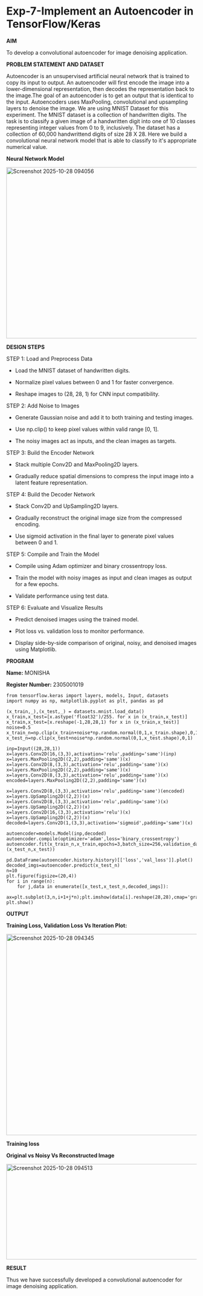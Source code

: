 # Exp-7-**Implement an Autoencoder in TensorFlow/Keras**


**AIM**

To develop a convolutional autoencoder for image denoising application.





**PROBLEM STATEMENT AND DATASET**


Autoencoder is an unsupervised artificial neural network that is trained to copy its input to output. An autoencoder will first encode the image into a lower-dimensional representation, then decodes the representation back to the image.The goal of an autoencoder is to get an output that is identical to the input. Autoencoders uses MaxPooling, convolutional and upsampling layers to denoise the image. We are using MNIST Dataset for this experiment. The MNIST dataset is a collection of handwritten digits. The task is to classify a given image of a handwritten digit into one of 10 classes representing integer values from 0 to 9, inclusively. The dataset has a collection of 60,000 handwrittend digits of size 28 X 28. Here we build a convolutional neural network model that is able to classify to it's appropriate numerical value.

**Neural Network Model**

<img width="992" height="452" alt="Screenshot 2025-10-28 094056" src="https://github.com/user-attachments/assets/74a8ff5f-35b5-4c10-ad20-d5468888899e" />


**DESIGN STEPS**

STEP 1: Load and Preprocess Data

* Load the MNIST dataset of handwritten digits.

* Normalize pixel values between 0 and 1 for faster convergence.

* Reshape images to (28, 28, 1) for CNN input compatibility.

STEP 2: Add Noise to Images

* Generate Gaussian noise and add it to both training and testing images.

* Use np.clip() to keep pixel values within valid range [0, 1].

* The noisy images act as inputs, and the clean images as targets.

STEP 3: Build the Encoder Network

* Stack multiple Conv2D and MaxPooling2D layers.

* Gradually reduce spatial dimensions to compress the input image into a latent feature representation.

STEP 4: Build the Decoder Network

* Stack Conv2D and UpSampling2D layers.

* Gradually reconstruct the original image size from the compressed encoding.

* Use sigmoid activation in the final layer to generate pixel values between 0 and 1.

STEP 5: Compile and Train the Model

* Compile using Adam optimizer and binary crossentropy loss.

* Train the model with noisy images as input and clean images as output for a few epochs.

* Validate performance using test data.

STEP 6: Evaluate and Visualize Results

* Predict denoised images using the trained model.

* Plot loss vs. validation loss to monitor performance.

* Display side-by-side comparison of original, noisy, and denoised images using Matplotlib.

**PROGRAM**

**Name:** MONISHA

**Register Number:** 2305001019

```
from tensorflow.keras import layers, models, Input, datasets
import numpy as np, matplotlib.pyplot as plt, pandas as pd

(x_train,_),(x_test,_) = datasets.mnist.load_data()
x_train,x_test=[x.astype('float32')/255. for x in (x_train,x_test)]
x_train,x_test=[x.reshape(-1,28,28,1) for x in (x_train,x_test)]
noise=0.5
x_train_n=np.clip(x_train+noise*np.random.normal(0,1,x_train.shape),0,1)
x_test_n=np.clip(x_test+noise*np.random.normal(0,1,x_test.shape),0,1)

inp=Input((28,28,1))
x=layers.Conv2D(16,(3,3),activation='relu',padding='same')(inp)
x=layers.MaxPooling2D((2,2),padding='same')(x)
x=layers.Conv2D(8,(3,3),activation='relu',padding='same')(x)
x=layers.MaxPooling2D((2,2),padding='same')(x)
x=layers.Conv2D(8,(3,3),activation='relu',padding='same')(x)
encoded=layers.MaxPooling2D((2,2),padding='same')(x)

x=layers.Conv2D(8,(3,3),activation='relu',padding='same')(encoded)
x=layers.UpSampling2D((2,2))(x)
x=layers.Conv2D(8,(3,3),activation='relu',padding='same')(x)
x=layers.UpSampling2D((2,2))(x)
x=layers.Conv2D(16,(3,3),activation='relu')(x)
x=layers.UpSampling2D((2,2))(x)
decoded=layers.Conv2D(1,(3,3),activation='sigmoid',padding='same')(x)

autoencoder=models.Model(inp,decoded)
autoencoder.compile(optimizer='adam',loss='binary_crossentropy')
autoencoder.fit(x_train_n,x_train,epochs=3,batch_size=256,validation_data=(x_test_n,x_test))

pd.DataFrame(autoencoder.history.history)[['loss','val_loss']].plot()
decoded_imgs=autoencoder.predict(x_test_n)
n=10
plt.figure(figsize=(20,4))
for i in range(n):
    for j,data in enumerate([x_test,x_test_n,decoded_imgs]):
        ax=plt.subplot(3,n,i+1+j*n);plt.imshow(data[i].reshape(28,28),cmap='gray');ax.axis('off')
plt.show()
```

**OUTPUT**

**Training Loss, Validation Loss Vs Iteration Plot:**

<img width="711" height="531" alt="Screenshot 2025-10-28 094345" src="https://github.com/user-attachments/assets/2b0847c2-d6d7-47f4-abbb-611366d8aac0" />


**Training loss**

**Original vs Noisy Vs Reconstructed Image**

<img width="1076" height="252" alt="Screenshot 2025-10-28 094513" src="https://github.com/user-attachments/assets/943bda36-b3c7-45d6-b28f-502ea45a7b78" />


**RESULT**

Thus we have successfully developed a convolutional autoencoder for image denoising application.
